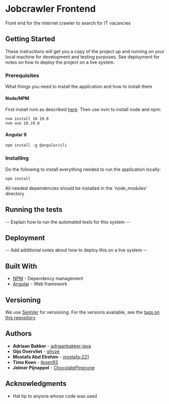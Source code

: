 # Jobcrawler Frontend
Front end for the internet crawler to search for IT vacancies

## Getting Started

These instructions will get you a copy of the project up and running on your local machine for development and testing purposes. See deployment for notes on how to deploy the project on a live system.

### Prerequisites

What things you need to install the application and how to install them

#### Node/NPM
First install nvm as described [here](https://github.com/nvm-sh/nvm#installing-and-updating).
Then use nvm to install node and npm:
```
nvm install 10.19.0
nvm use 10.19.0
```

#### Angular 9
```
npm install -g @angular/cli
```

### Installing

Do the following to install everything needed to run the application locally:

```
npm install
```

All needed dependencies should be installed in the 'node_modules' directory

## Running the tests

-- Explain how to run the automated tests for this system --

## Deployment

-- Add additional notes about how to deploy this on a live system --

## Built With

* [NPM](https://www.npmjs.com/) - Dependency management
* [Angular](https://angular.io/) - Web framework

## Versioning

We use [SemVer](http://semver.org/) for versioning. For the versions available, see the [tags on this repository](https://github.com/mostafa-221/jobcrawler-frontend/tags). 

## Authors

* **Adriaan Bakker** - [adriaanbakker-java](https://github.com/adriaanbakker-java)
* **Gijs Overvliet** - [ghyze](https://github.com/ghyze)
* **Mostafa Abd Elrehim** - [mostafa-221](https://github.com/mostafa-221)
* **Timo Koen** - [tkoen93](https://github.com/tkoen93)
* **Jelmer Pijnappel** - [ChocolatePinecone](https://github.com/ChocolatePinecone)

## Acknowledgments

* Hat tip to anyone whose code was used

